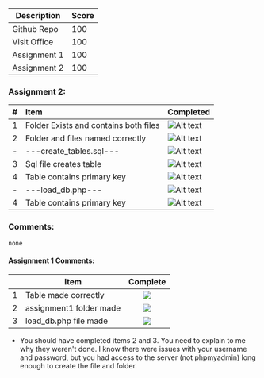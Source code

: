 | Description                             | Score |
|-----------------------------------------|-------|
| Github Repo                             |  100  |
| Visit Office                            |  100  |
| Assignment 1                            |  100 |
| Assignment 2                            |  100  |

### Assignment 2:
| #   | Item                                  | Completed      |
|:----|:--------------------------------------|:---------------|
| 1   | Folder Exists and contains both files | ![Alt text][1] |
| 2   | Folder and files named correctly      | ![Alt text][1] |
| -   | ---create_tables.sql---               | ![Alt text][1] |
| 3   | Sql file creates table                | ![Alt text][1] |
| 4   | Table contains primary key            | ![Alt text][1] |
| -   | ---load_db.php---                     | ![Alt text][1] |
| 4   | Table contains primary key            | ![Alt text][1] |
### Comments:
```
none
```

#### Assignment 1 Comments:

|    | Item                             | Complete |
|---|-----------------------------------------|:-------:|
|1 | Table made correctly                    |    ![](http://f.cl.ly/items/1A0d2Q1J1N1u0C3g0C1s/null.gif)    |
|2 | assignment1 folder made                 |    ![](http://f.cl.ly/items/1A0d2Q1J1N1u0C3g0C1s/null.gif)   |
|3 | load_db.php file made                   |    ![](http://f.cl.ly/items/1A0d2Q1J1N1u0C3g0C1s/null.gif)   |

- You should have completed items 2 and 3. You need to explain to me why they weren't done. I know there were issues with your username and password, but you had access to the server (not phpmyadmin) long enough to create the file and folder.

[1]: http://f.cl.ly/items/3E231i211n2E042B1U3K/right.png  "Correct"
[2]: http://f.cl.ly/items/2X473C1Q1F2x3S1E4231/wrong.gif  "Incorrect"
[3]: http://f.cl.ly/items/1A0d2Q1J1N1u0C3g0C1s/null.gif  "Errors"
